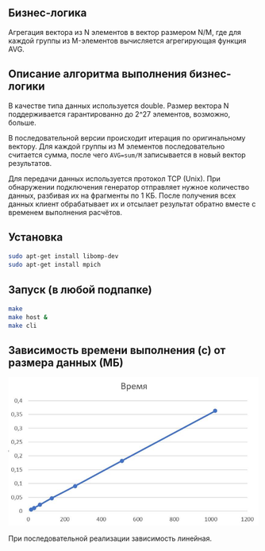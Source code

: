 ## Бизнес-логика
Агрегация вектора из N элементов в вектор размером N/M, где для каждой группы из M-элементов вычисляется агрегирующая функция AVG.

## Описание алгоритма выполнения бизнес-логики
В качестве типа данных используется double. Размер вектора N поддерживается гарантированно до 2^27 элементов, возможно, больше.

В последовательной версии происходит итерация по оригинальному вектору. Для каждой группы из M элементов последовательно считается сумма, после чего `AVG=sum/M` записывается в новый вектор результатов.

Для передачи данных используется протокол TCP (Unix). При обнаружении подключения генератор отправляет нужное количество данных, разбивая их на фрагменты по 1 КБ. После получения всех данных клиент обрабатывает их и отсылает результат обратно вместе с временем выполнения расчётов.

## Установка
```sh
sudo apt-get install libomp-dev
sudo apt-get install mpich
```

## Запуск (в любой подпапке)
```sh
make
make host &
make cli
```

## Зависимость времени выполнения (с) от размера данных (МБ)
![Зависимость времени выполнения от размера данных](graph.jpg)

При последовательной реализации зависимость линейная.